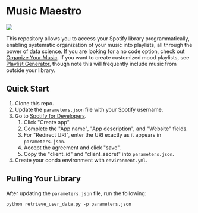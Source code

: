 # Music Maestro

![](https://ssl-static.libsyn.com/p/assets/8/a/8/e/8a8e306b1e765ebd/Maestro_Pic.jpg)

This repository allows you to access your Spotify library programmatically, enabling systematic organization of your music into playlists, all through the power of data science. If you are looking for a no code option, check out [Organize Your Music](http://organizeyourmusic.playlistmachinery.com/). If you want to create customized mood playlists, see [Playlist Generator](https://www.playlist-generator.com/), though note this will frequently include music from outside your library.

## Quick Start
1. Clone this repo.
2. Update the `parameters.json` file with your Spotify username.
3. Go to [Spotify for Developers](https://developer.spotify.com/dashboard).
   1. Click "Create app".
   2. Complete the "App name", "App description", and "Website" fields.
   3. For "Redirect URI", enter the URI exactly as it appears in `parameters.json`.
   4. Accept the agreement and click "save".
   5. Copy the "client_id" and "client_secret" into `parameters.json`.
4. Create your conda environment with `environment.yml`.

## Pulling Your Library

After updating the `parameters.json` file, run the following:
```
python retrieve_user_data.py -p parameters.json
```

